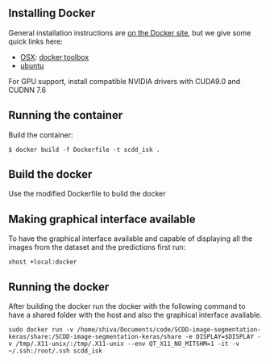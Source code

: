 ## Installing Docker

General installation instructions are
[on the Docker site](https://docs.docker.com/installation/), but we give some
quick links here:

* [OSX](https://docs.docker.com/installation/mac/): [docker toolbox](https://www.docker.com/toolbox)
* [ubuntu](https://docs.docker.com/installation/ubuntulinux/)

For GPU support, install compatible NVIDIA drivers with CUDA9.0 and CUDNN 7.6

## Running the container

Build the container:

    $ docker build -f Dockerfile -t scdd_isk .

## Build the docker
Use the modified Dockerfile to build the docker
## Making graphical interface available
To have the graphical interface available and capable of displaying all the images from the dataset and the predictions first run:
```
xhost +local:docker
```
## Running the docker
After building the docker run the docker with the following command to have a shared folder with the host and also the graphical interface available.

```
sudo docker run -v /home/shiva/Documents/code/SCDD-image-segmentation-keras/share:/SCDD-image-segmentation-keras/share -e DISPLAY=$DISPLAY -v /tmp/.X11-unix/:/tmp/.X11-unix --env QT_X11_NO_MITSHM=1 -it -v ~/.ssh:/root/.ssh scdd_isk
```
